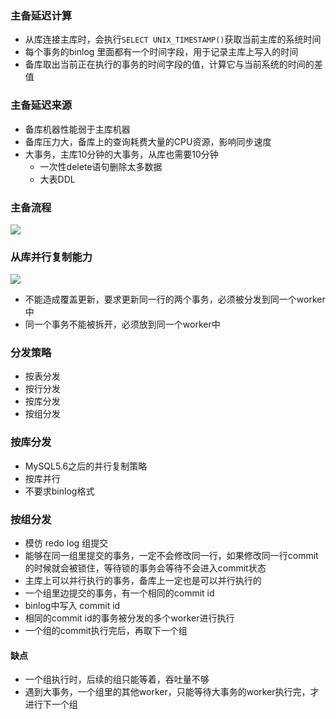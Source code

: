 ### 主备延迟计算
- 从库连接主库时，会执行`SELECT UNIX_TIMESTAMP()`获取当前主库的系统时间
- 每个事务的binlog 里面都有一个时间字段，用于记录主库上写入的时间
- 备库取出当前正在执行的事务的时间字段的值，计算它与当前系统的时间的差值

### 主备延迟来源
- 备库机器性能弱于主库机器
- 备库压力大，备库上的查询耗费大量的CPU资源，影响同步速度
- 大事务，主库10分钟的大事务，从库也需要10分钟
    - 一次性delete语句删除太多数据
    - 大表DDL

### 主备流程
![](/images/mysql/zhubeiliucheng.png)

### 从库并行复制能力
![](/images/mysql/worker_fenfa.png)
- 不能造成覆盖更新，要求更新同一行的两个事务，必须被分发到同一个worker中
- 同一个事务不能被拆开，必须放到同一个worker中

### 分发策略
- 按表分发
- 按行分发
- 按库分发
- 按组分发

### 按库分发
- MySQL5.6之后的并行复制策略
- 按库并行
- 不要求binlog格式

### 按组分发
- 模仿 redo log 组提交
- 能够在同一组里提交的事务，一定不会修改同一行，如果修改同一行commit的时候就会被锁住，等待锁的事务会等待不会进入commit状态
- 主库上可以并行执行的事务，备库上一定也是可以并行执行的
- 一个组里边提交的事务，有一个相同的commit id
- binlog中写入 commit id
- 相同的commit id的事务被分发的多个worker进行执行
- 一个组的commit执行完后，再取下一个组

#### 缺点
- 一个组执行时，后续的组只能等着，吞吐量不够
- 遇到大事务，一个组里的其他worker，只能等待大事务的worker执行完，才进行下一个组


